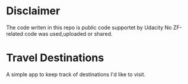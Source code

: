 # Disclaimer
The code writen in this repo is public code supportet by Udacity
No ZF-related code was used,uploaded or shared. 

# Travel Destinations

A simple app to keep track of destinations I'd like to visit.